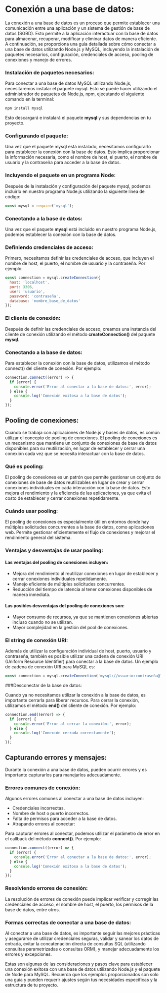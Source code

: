 # Conexión a una base de datos:

La conexión a una base de datos es un proceso que permite establecer una comunicación entre una aplicación y un sistema de gestión de base de datos (SGBD). Esto permite a la aplicación interactuar con la base de datos para almacenar, recuperar, modificar y eliminar datos de manera eficiente. A continuación, se proporciona una guía detallada sobre cómo conectar a una base de datos utilizando Node.js y MySQL, incluyendo la instalación de paquetes necesarios, configuración, credenciales de acceso, pooling de conexiones y manejo de errores.

### Instalación de paquetes necesarios:

Para conectar a una base de datos MySQL utilizando Node.js, necesitaremos instalar el paquete mysql. Esto se puede hacer utilizando el administrador de paquetes de Node.js, npm, ejecutando el siguiente comando en la terminal:

```bash
npm install mysql
```
Esto descargará e instalará el paquete **mysql** y sus dependencias en tu proyecto.

### Configurando el paquete:

Una vez que el paquete mysql está instalado, necesitamos configurarlo para establecer la conexión con la base de datos. Esto implica proporcionar la información necesaria, como el nombre de host, el puerto, el nombre de usuario y la contraseña para acceder a la base de datos.

### Incluyendo el paquete en un programa Node:

Después de la instalación y configuración del paquete mysql, podemos incluirlo en nuestro programa Node.js utilizando la siguiente línea de código:

```javascript
const mysql = require('mysql');
```

### Conectando a la base de datos:

Una vez que el paquete **mysql** está incluido en nuestro programa Node.js, podemos establecer la conexión con la base de datos.

### Definiendo credenciales de acceso:

Primero, necesitamos definir las credenciales de acceso, que incluyen el nombre de host, el puerto, el nombre de usuario y la contraseña. Por ejemplo:

```javascript
const connection = mysql.createConnection({
  host: 'localhost',
  port: 3306,
  user: 'usuario',
  password: 'contraseña',
  database: 'nombre_base_de_datos'
});
```

### El cliente de conexión:

Después de definir las credenciales de acceso, creamos una instancia del cliente de conexión utilizando el método **createConnection()** del paquete **mysql**.

### Conectando a la base de datos:

Para establecer la conexión con la base de datos, utilizamos el método connect() del cliente de conexión. Por ejemplo:

```javascript
connection.connect((error) => {
  if (error) {
    console.error('Error al conectar a la base de datos:', error);
  } else {
    console.log('Conexión exitosa a la base de datos');
  }
});
```

## Pooling de conexiones:

Cuando se trabaja con aplicaciones de Node.js y bases de datos, es común utilizar el concepto de pooling de conexiones. El pooling de conexiones es un mecanismo que mantiene un conjunto de conexiones de base de datos disponibles para su reutilización, en lugar de establecer y cerrar una conexión cada vez que se necesita interactuar con la base de datos.

### Qué es pooling:

El pooling de conexiones es un patrón que permite gestionar un conjunto de conexiones de base de datos reutilizables en lugar de crear y cerrar conexiones individuales en cada interacción con la base de datos. Esto mejora el rendimiento y la eficiencia de las aplicaciones, ya que evita el costo de establecer y cerrar conexiones repetidamente.

### Cuándo usar pooling:

El pooling de conexiones es especialmente útil en entornos donde hay múltiples solicitudes concurrentes a la base de datos, como aplicaciones web. Permite gestionar eficientemente el flujo de conexiones y mejorar el rendimiento general del sistema.

### Ventajas y desventajas de usar pooling:

#### Las ventajas del pooling de conexiones incluyen:

- Mejora del rendimiento al reutilizar conexiones en lugar de establecer y cerrar conexiones individuales repetidamente.
- Manejo eficiente de múltiples solicitudes concurrentes.
- Reducción del tiempo de latencia al tener conexiones disponibles de manera inmediata.

#### Las posibles desventajas del pooling de conexiones son:

- Mayor consumo de recursos, ya que se mantienen conexiones abiertas incluso cuando no se utilizan.
- Mayor complejidad en la gestión del pool de conexiones.

### El string de conexión URI:

Además de utilizar la configuración individual de host, puerto, usuario y contraseña, también es posible utilizar una cadena de conexión URI (Uniform Resource Identifier) para conectar a la base de datos. Un ejemplo de cadena de conexión URI para MySQL es:

```javascript
const connection = mysql.createConnection('mysql://usuario:contraseña@localhost:3306/nombre_base_de_datos');
```

###Desconectar de la base de datos:

Cuando ya no necesitamos utilizar la conexión a la base de datos, es importante cerrarla para liberar recursos. Para cerrar la conexión, utilizamos el método **end()** del cliente de conexión. Por ejemplo:

```javascript
connection.end((error) => {
  if (error) {
    console.error('Error al cerrar la conexión:', error);
  } else {
    console.log('Conexión cerrada correctamente');
  }
});
```

## Capturando errores y mensajes:

Durante la conexión a una base de datos, pueden ocurrir errores y es importante capturarlos para manejarlos adecuadamente.

### Errores comunes de conexión:

Algunos errores comunes al conectar a una base de datos incluyen:

- Credenciales incorrectas.
- Nombre de host o puerto incorrectos.
- Falta de permisos para acceder a la base de datos.
- Atrapando errores al conectar:

Para capturar errores al conectar, podemos utilizar el parámetro de error en el callback del método **connect()**. Por ejemplo:

```javascript
connection.connect((error) => {
  if (error) {
    console.error('Error al conectar a la base de datos:', error);
  } else {
    console.log('Conexión exitosa a la base de datos');
  }
});
```

### Resolviendo errores de conexión:

La resolución de errores de conexión puede implicar verificar y corregir las credenciales de acceso, el nombre de host, el puerto, los permisos de la base de datos, entre otros.

### Formas correctas de conectar a una base de datos:

Al conectar a una base de datos, es importante seguir las mejores prácticas y asegurarse de utilizar credenciales seguras, validar y sanear los datos de entrada, evitar la concatenación directa de consultas SQL (utilizando consultas parametrizadas o consultas ORM), y manejar adecuadamente los errores y excepciones.

Estas son algunas de las consideraciones y pasos clave para establecer una conexión exitosa con una base de datos utilizando Node.js y el paquete de Node para MySQL. Recuerda que los ejemplos proporcionados son solo una guía y pueden requerir ajustes según tus necesidades específicas y la estructura de tu proyecto.